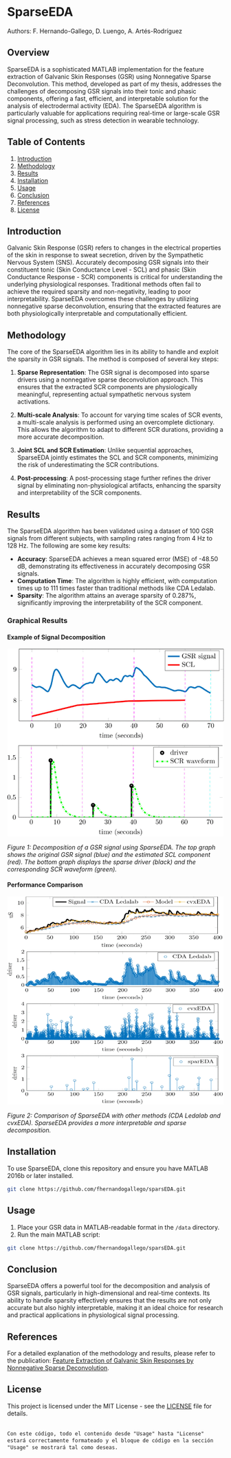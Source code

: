 # SparseEDA
Authors: F. Hernando-Gallego, D. Luengo, A. Artés-Rodríguez

## Overview

SparseEDA is a sophisticated MATLAB implementation for the feature extraction of Galvanic Skin Responses (GSR) using Nonnegative Sparse Deconvolution. This method, developed as part of my thesis, addresses the challenges of decomposing GSR signals into their tonic and phasic components, offering a fast, efficient, and interpretable solution for the analysis of electrodermal activity (EDA). The SparseEDA algorithm is particularly valuable for applications requiring real-time or large-scale GSR signal processing, such as stress detection in wearable technology.

## Table of Contents

1. [Introduction](#introduction)
2. [Methodology](#methodology)
3. [Results](#results)
4. [Installation](#installation)
5. [Usage](#usage)
6. [Conclusion](#conclusion)
7. [References](#references)
8. [License](#license)

## Introduction

Galvanic Skin Response (GSR) refers to changes in the electrical properties of the skin in response to sweat secretion, driven by the Sympathetic Nervous System (SNS). Accurately decomposing GSR signals into their constituent tonic (Skin Conductance Level - SCL) and phasic (Skin Conductance Response - SCR) components is critical for understanding the underlying physiological responses. Traditional methods often fail to achieve the required sparsity and non-negativity, leading to poor interpretability. SparseEDA overcomes these challenges by utilizing nonnegative sparse deconvolution, ensuring that the extracted features are both physiologically interpretable and computationally efficient.

## Methodology

The core of the SparseEDA algorithm lies in its ability to handle and exploit the sparsity in GSR signals. The method is composed of several key steps:

1. **Sparse Representation**: The GSR signal is decomposed into sparse drivers using a nonnegative sparse deconvolution approach. This ensures that the extracted SCR components are physiologically meaningful, representing actual sympathetic nervous system activations.
  
2. **Multi-scale Analysis**: To account for varying time scales of SCR events, a multi-scale analysis is performed using an overcomplete dictionary. This allows the algorithm to adapt to different SCR durations, providing a more accurate decomposition.

3. **Joint SCL and SCR Estimation**: Unlike sequential approaches, SparseEDA jointly estimates the SCL and SCR components, minimizing the risk of underestimating the SCR contributions.

4. **Post-processing**: A post-processing stage further refines the driver signal by eliminating non-physiological artifacts, enhancing the sparsity and interpretability of the SCR components.

## Results

The SparseEDA algorithm has been validated using a dataset of 100 GSR signals from different subjects, with sampling rates ranging from 4 Hz to 128 Hz. The following are some key results:

- **Accuracy**: SparseEDA achieves a mean squared error (MSE) of -48.50 dB, demonstrating its effectiveness in accurately decomposing GSR signals.
- **Computation Time**: The algorithm is highly efficient, with computation times up to 111 times faster than traditional methods like CDA Ledalab.
- **Sparsity**: The algorithm attains an average sparsity of 0.287%, significantly improving the interpretability of the SCR component.

### Graphical Results

#### Example of Signal Decomposition

![Signal Decomposition](https://github.com/fhernandogallego/sparsEDA/blob/master/herna2-2780252-large.gif)

*Figure 1: Decomposition of a GSR signal using SparseEDA. The top graph shows the original GSR signal (blue) and the estimated SCL component (red). The bottom graph displays the sparse driver (black) and the corresponding SCR waveform (green).*

#### Performance Comparison

![Performance Comparison](https://github.com/fhernandogallego/sparsEDA/blob/master/herna3-2780252-large.gif)

*Figure 2: Comparison of SparseEDA with other methods (CDA Ledalab and cvxEDA). SparseEDA provides a more interpretable and sparse decomposition.*

## Installation

To use SparseEDA, clone this repository and ensure you have MATLAB 2016b or later installed.

```bash
git clone https://github.com/fhernandogallego/sparsEDA.git 
```

## Usage

1. Place your GSR data in MATLAB-readable format in the `/data` directory.
2. Run the main MATLAB script:

```bash
git clone https://github.com/fhernandogallego/sparsEDA.git 
```

## Conclusion

SparseEDA offers a powerful tool for the decomposition and analysis of GSR signals, particularly in high-dimensional and real-time contexts. Its ability to handle sparsity effectively ensures that the results are not only accurate but also highly interpretable, making it an ideal choice for research and practical applications in physiological signal processing.

## References

For a detailed explanation of the methodology and results, please refer to the publication: [Feature Extraction of Galvanic Skin Responses by Nonnegative Sparse Deconvolution](https://doi.org/10.1109/JBHI.2017.2780252).

## License

This project is licensed under the MIT License - see the [LICENSE](LICENSE) file for details.
```

Con este código, todo el contenido desde "Usage" hasta "License" estará correctamente formateado y el bloque de código en la sección "Usage" se mostrará tal como deseas.


